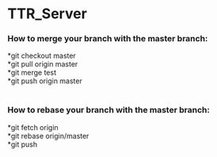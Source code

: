 # TTR_Server

### How to merge your branch with the master branch:
*git checkout master<br>
*git pull origin master<br>
*git merge test<br>
*git push origin master<br>
<br>
### How to rebase your branch with the master branch:
*git fetch origin <br>
*git rebase origin/master <br>
*git push<br>
